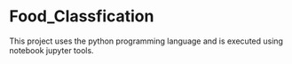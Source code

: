 # Food_Classfication
This project uses the python programming language and is executed using notebook jupyter tools.
